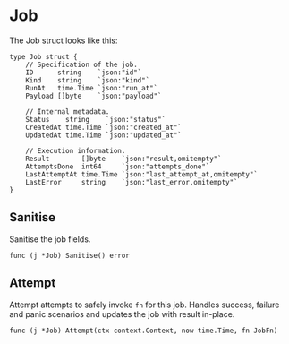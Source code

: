 # Job

The Job struct looks like this:

```
type Job struct {
	// Specification of the job.
	ID      string    `json:"id"`
	Kind    string    `json:"kind"`
	RunAt   time.Time `json:"run_at"`
	Payload []byte    `json:"payload"`

	// Internal metadata.
	Status    string    `json:"status"`
	CreatedAt time.Time `json:"created_at"`
	UpdatedAt time.Time `json:"updated_at"`

	// Execution information.
	Result        []byte    `json:"result,omitempty"`
	AttemptsDone  int64     `json:"attempts_done"`
	LastAttemptAt time.Time `json:"last_attempt_at,omitempty"`
	LastError     string    `json:"last_error,omitempty"`
}
```

## Sanitise

Sanitise the job fields.

```
func (j *Job) Sanitise() error
```

## Attempt

Attempt attempts to safely invoke `fn` for this job. Handles success, failure and panic scenarios and updates the job with result in-place.

```
func (j *Job) Attempt(ctx context.Context, now time.Time, fn JobFn)
```
